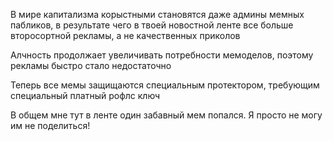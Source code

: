 В мире капитализма корыстными становятся даже админы мемных пабликов, в результате чего в твоей новостной ленте все больше второсортной рекламы, а не качественных приколов

Алчность продолжает увеличивать потребности мемоделов, поэтому рекламы быстро стало недостаточно

Теперь все мемы защищаются специальным протектором, требующим специальный платный рофлс ключ

В общем мне тут в ленте один забавный мем попался. Я просто не могу им не поделиться!
